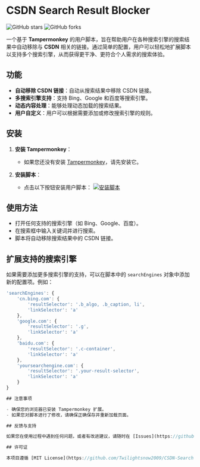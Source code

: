 # CSDN Search Result Blocker

![GitHub stars](https://img.shields.io/github/stars/Twilightsnow2009/CSDN-Search-Result-Blocker.svg?style=social&label=Stars)
![GitHub forks](https://img.shields.io/github/forks/Twilightsnow2009/CSDN-Search-Result-Blocker.svg?style=social&label=Fork)

一个基于 **Tampermonkey** 的用户脚本，旨在帮助用户在各种搜索引擎的搜索结果中自动移除与 **CSDN** 相关的链接。通过简单的配置，用户可以轻松地扩展脚本以支持多个搜索引擎，从而获得更干净、更符合个人需求的搜索体验。

## 功能

- **自动移除 CSDN 链接**：自动从搜索结果中移除 CSDN 链接。
- **多搜索引擎支持**：支持 Bing、Google 和百度等搜索引擎。
- **动态内容处理**：能够处理动态加载的搜索结果。
- **用户自定义**：用户可以根据需要添加或修改搜索引擎的规则。

## 安装

1. **安装 Tampermonkey**：
   - 如果您还没有安装 [Tampermonkey](https://tampermonkey.net/)，请先安装它。

2. **安装脚本**：
   - 点击以下按钮安装用户脚本：
     [![安装脚本](https://raw.githubusercontent.com/Twilightsnow2009/CSDN-Search-Result-Blocker/main/install-button.png)](https://github.com/Twilightsnow2009/CSDN-Search-Result-Blocker/raw/main/CSDN-Search-Result-Blocker.user.js)

## 使用方法

- 打开任何支持的搜索引擎（如 Bing、Google、百度）。
- 在搜索框中输入关键词并进行搜索。
- 脚本将自动移除搜索结果中的 CSDN 链接。

## 扩展支持的搜索引擎

如果需要添加更多搜索引擎的支持，可以在脚本中的 `searchEngines` 对象中添加新的配置项。例如：

```javascript
'searchEngines': {
    'cn.bing.com': {
        'resultSelector': '.b_algo, .b_caption, li',
        'linkSelector': 'a'
    },
    'google.com': {
        'resultSelector': '.g',
        'linkSelector': 'a'
    },
    'baidu.com': {
        'resultSelector': '.c-container',
        'linkSelector': 'a'
    },
    'yoursearchengine.com': {
        'resultSelector': '.your-result-selector',
        'linkSelector': 'a'
    }
}

## 注意事项

- 确保您的浏览器已安装 Tampermonkey 扩展。
- 如果您对脚本进行了修改，请确保正确保存并重新加载页面。

## 反馈与支持

如果您在使用过程中遇到任何问题，或者有改进建议，请随时在 [Issues](https://github.com/Twilightsnow2009/CSDN-Search-Result-Blocker/issues) 中提交反馈。

## 许可证

本项目遵循 [MIT License](https://github.com/Twilightsnow2009/CSDN-Search-Result-Blocker/blob/main/LICENSE)。

